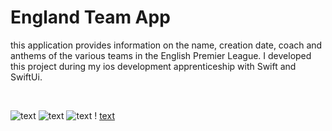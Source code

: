#  England Team App

this application provides information on the name, creation date, coach and anthems of the various teams in the English Premier League. 
I developed this project during my ios development apprenticeship with Swift and SwiftUi. 

<br>

<!-- <img src=""> -->
![text](AppImg/img1.png)   ![text](AppImg/img2.png)  ![text](AppImg/img3.png) 
!
[text](AppImg/videos.mov)

